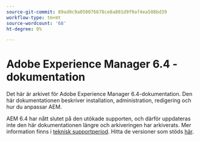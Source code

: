 ```yaml
---
source-git-commit: 89ad0c9a050076678ce8a801d9f9af4ea508bd39
workflow-type: tm+mt
source-wordcount: '68'
ht-degree: 0%

---
```

# Adobe Experience Manager 6.4 - dokumentation

Det här är arkivet för Adobe Experience Manager 6.4-dokumentation. Den här dokumentationen beskriver installation, administration, redigering och hur du anpassar AEM.

AEM 6.4 har nått slutet på den utökade supporten, och därför uppdateras inte den här dokumentationen längre och arkiveringen har arkiverats. Mer information finns i [teknisk supportperiod](https://helpx.adobe.com/support/programs/eol-matrix.html). Hitta de versioner som stöds [här](https://experienceleague.adobe.com/docs/).
